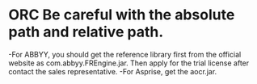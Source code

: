 # ORC Be careful with the absolute path and relative path.
-For ABBYY, you should get the reference library first from the official website as com.abbyy.FREngine.jar. Then apply for the trial license after contact the sales representative.
-For Asprise, get the aocr.jar.
